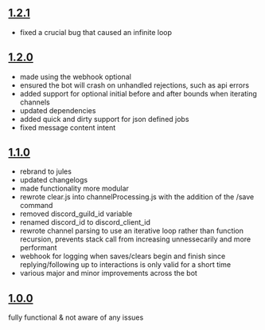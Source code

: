 ## [1.2.1](https://github.com/06000208/jules/releases/tag/1.2.1)

- fixed a crucial bug that caused an infinite loop

## [1.2.0](https://github.com/06000208/jules/releases/tag/1.2.0)

- made using the webhook optional
- ensured the bot will crash on unhandled rejections, such as api errors
- added support for optional initial before and after bounds when iterating channels
- updated dependencies
- added quick and dirty support for json defined jobs
- fixed message content intent

## [1.1.0](https://github.com/06000208/jules/releases/tag/1.1.0)

- rebrand to jules
- updated changelogs
- made functionality more modular
- rewrote clear.js into channelProcessing.js with the addition of the /save command
- removed discord_guild_id variable
- renamed discord_id to discord_client_id
- rewrote channel parsing to use an iterative loop rather than function recursion, prevents stack call from increasing unnessecarily and more performant
- webhook for logging when saves/clears begin and finish since replying/following up to interactions is only valid for a short time
- various major and minor improvements across the bot

## [1.0.0](https://github.com/06000208/jules/releases/tag/1.0.0)

fully functional & not aware of any issues
